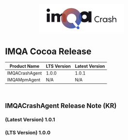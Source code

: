 <p align="center">
    <a href="https://sentry.io" target="_blank" align="center">
        <img src="/logo.png" width="280">
    </a>
  
</p>

# IMQA Cocoa Release


| Product Name   | LTS Version | Latest Version |
|----------------|-------------|----------------|
| IMQACrashAgent | 1.0.0       | 1.0.1          |
| IMQAMpmAgent   | N/A         | N/A            |

</br>


## IMQACrashAgent Release Note (KR)

### (Latest Version) 1.0.1 

### (LTS Version) 1.0.0

</br>
